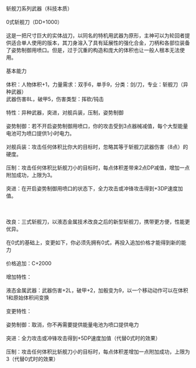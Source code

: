 <title>斩舰刀系列武器</title>
<meta name="GENERATOR" content="WinCHM">
<meta http-equiv="Content-Type" content="text/html; charset=gb2312">
<br>斩舰刀系列武器（科技本质）
<br>
<br>0式斩舰刀（DD+1000）
<br>
<br>这是一把尺寸巨大的实体战刀，以同名的特机用武器为原形，主神可以为轮回者提供适合单人使用的版本，其刀身溶入了具有延展性的强化合金，刀柄和各部位装备了姿势制御用喷口。但是，过于沉重的构造和庞大的体积也让一般人根本无法使用。
<br>
<br>基本能力
<br>
<br>体积：人物体积+1，力量需求：双手6，单手9，分类：剑/刀，专业：斩舰刀（异种武器）
<br>武器伤害8L，破甲5，伤害类型：挥砍/钝击
<br>
<br>特性：异种武器，突进，对舰兵装，压制，姿势制御
<br>
<br>姿势制御：若不开启姿势制御用喷口，你的攻击受到3点器械减值，每个大型能量电池可为喷口提供1小时电力。
<br>
<br>对舰兵装：攻击任何体积比你大的目标时，忽略其等于斩舰刀武器伤害（8点）的硬度。
<br>
<br>压制：攻击任何体积比斩舰刀小的目标时，每点体积差带来2点DP减值，增加一点附加成功，上限为3。
<br>
<br>突进：在开启姿势制御用喷口的状态下，全力攻击或冲锋攻击得到+3DP速度加值。
<br>
<br>
<br>
<br>改良：三式斩舰刀，以液态金属技术改良之后的新型斩舰刀，携带更方便，性能更优异。
<br>
<br>在0式的基础上，变更如下，你必须先拥有0式，再投入追加价格才能得到新的能力
<br>
<br>价格追加：C+2000
<br>
<br>增加特性：
<br>
<br>液态金属武器：武器伤害+2L，破甲+2，加骰变为9，以一个移动动作可以在体积1和原始体积间变换
<br>
<br>变更特性：
<br>
<br>姿势制御：取消，你不再需要提供能量电池为喷口提供电力
<br>
<br>突进：全力攻击或冲锋攻击得到+5DP速度加值（代替0式时的效果）
<br>
<br>压制：攻击任何体积比斩舰刀小的目标时，每点体积差增加一点附加成功，上限为3（代替0式时的效果）